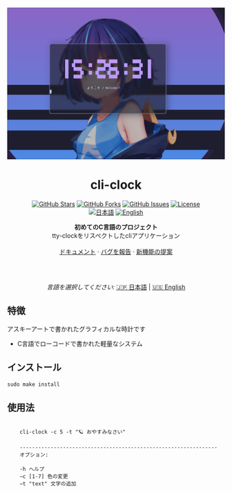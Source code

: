 <p align="center">
  <img src="assets/img/logo.png" alt="Logo">
</p>

<h1 align="center">cli-clock</h1>

<p align="center">
  <a href="https://github.com/doremire/cli-clock"><img src="https://img.shields.io/github/stars/doremire/cli-clock?style=flat-square" alt="GitHub Stars"></a>
  <a href="https://github.com/doremire/cli-clock"><img src="https://img.shields.io/github/forks/doremire/cli-clock?style=flat-square" alt="GitHub Forks"></a>
  <a href="https://github.com/doremire/cli-clock/issues"><img src="https://img.shields.io/github/issues/doremire/cli-clock?style=flat-square" alt="GitHub Issues"></a>
  <a href="https://github.com/doremire/cli-clock/blob/main/LICENSE"><img src="https://img.shields.io/github/license/doremire/cli-clock?style=flat-square" alt="License"></a>
  <br>
  <a href="README.md"><img src="https://img.shields.io/badge/language-日本語-orange.svg?style=flat-square" alt="日本語"></a>
  <a href="README_EN.md"><img src="https://img.shields.io/badge/language-English-blue.svg?style=flat-square" alt="English"></a>
</p>

<p align="center">
  <strong>初めてのC言語のプロジェクト</strong>
  <br>
tty-clockをリスペクトしたcliアプリケーション
  <br>
  <br>
  <a href="https://github.com/doremire/cli-clock/wiki">ドキュメント</a>
  ·
  <a href="https://github.com/doremire/cli-clock/issues">バグを報告</a>
  ·
  <a href="https://github.com/doremire/cli-clock/issues">新機能の提案</a>
</p>

<br>

<br>
<p align="center">
    <em>言語を選択してください:</em>
  <a href="README.md">🇯🇵 日本語</a> |
  <a href="README_EN.md">🇺🇸 English</a>
</p>

## 特徴

アスキーアートで書かれたグラフィカルな時計です

- C言語でローコードで書かれた軽量なシステム

## インストール

```
sudo make install
```
## 使用法

```

    cli-clock -c 5 -t "🪐 おやすみなさい"

    ----------------------------------------------------------------
    オプション:

    -h ヘルプ
    −c [1-7] 色の変更
    −t "text" 文字の追加

 ```
